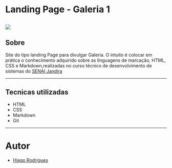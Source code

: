 # Landing Page - Galeria 1

![](Captura%20de%20Tela%202024-09-04%20às%2016.56.43.png)
---
## Sobre
Site do tipo landing Page para divulgar Galeria.
O intuito é colocar em prática o conhecimento adquirido sobre as linguagens de marcação, HTML, CSS e Markdown,realizadas no curso técnico de desenvolvimento de sistemas do [SENAI Jandira](https://sp.senai.br/unidade/jandira/)

---

## Tecnicas utilizadas
- HTML
- CSS
- Markdown
- Git

---

# Autor
- [Hiago Rodrigues](https://www.linkedin.com/in/hiago-rodrigues-ortolan-8a3507327/)